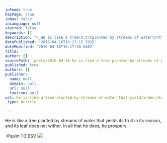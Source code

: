 ```yaml
---
inFeed: true
hasPage: true
inNav: false
inLanguage: null
starred: false
keywords: []
description: "\_He is like a tree\n\t\tplanted by streams of water\n\tthat yields its fruit in its season,\n\t\tand its leaf does not wither.\n\tIn all that he does, he prospers.\_"
datePublished: '2016-04-16T16:17:15.703Z'
dateModified: '2016-04-16T16:17:10.546Z'
title: ''
author: []
sourcePath: _posts/2016-04-16-he-is-like-a-tree-planted-by-streams-of-water-that-yield.md
published: true
authors: []
publisher:
  name: null
  domain: null
  url: null
  favicon: null
url: he-is-like-a-tree-planted-by-streams-of-water-that-yield/index.html
_type: Article

---
```

He is like a tree
planted by streams of water
that yields its fruit in its season,
and its leaf does not wither.
In all that he does, he prospers. 

-Psalm 1:3 ESV
![](https://the-grid-user-content.s3-us-west-2.amazonaws.com/0730080c-6478-4d80-8add-84fe3e805b61.jpg)